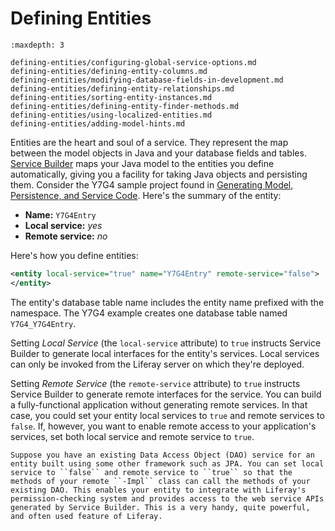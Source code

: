 # Defining Entities

```{toctree}
:maxdepth: 3

defining-entities/configuring-global-service-options.md
defining-entities/defining-entity-columns.md
defining-entities/modifying-database-fields-in-development.md
defining-entities/defining-entity-relationships.md
defining-entities/sorting-entity-instances.md
defining-entities/defining-entity-finder-methods.md
defining-entities/using-localized-entities.md
defining-entities/adding-model-hints.md
```

Entities are the heart and soul of a service. They represent the map between the model objects in Java and your database fields and tables. [Service Builder](../service-builder.md) maps your Java model to the entities you define automatically, giving you a facility for taking Java objects and persisting them. Consider the Y7G4 sample project found in [Generating Model, Persistence, and Service Code](../service-builder-basics/generating-model-persistence-and-service-code.md). Here's the summary of the entity:

* **Name:** `Y7G4Entry`
* **Local service:** *yes*
* **Remote service:** *no* 

Here's how you define entities:

```xml
<entity local-service="true" name="Y7G4Entry" remote-service="false">
</entity>
```

The entity's database table name includes the entity name prefixed with the namespace. The Y7G4 example creates one database table named `Y7G4_Y7G4Entry`.

Setting *Local Service* (the `local-service` attribute) to `true` instructs Service Builder to generate local interfaces for the entity's services. Local services can only be invoked from the Liferay server on which they're deployed.

Setting *Remote Service* (the `remote-service` attribute) to `true` instructs Service Builder to generate remote interfaces for the service. You can build a fully-functional application without generating remote services. In that case, you could set your entity local services to `true` and remote services to `false`. If, however, you want to enable remote access to your application's services, set both local service and remote service to `true`.

```{tip}
Suppose you have an existing Data Access Object (DAO) service for an entity built using some other framework such as JPA. You can set local service to ``false`` and remote service to ``true`` so that the methods of your remote ``-Impl`` class can call the methods of your existing DAO. This enables your entity to integrate with Liferay's permission-checking system and provides access to the web service APIs generated by Service Builder. This is a very handy, quite powerful, and often used feature of Liferay.
```
